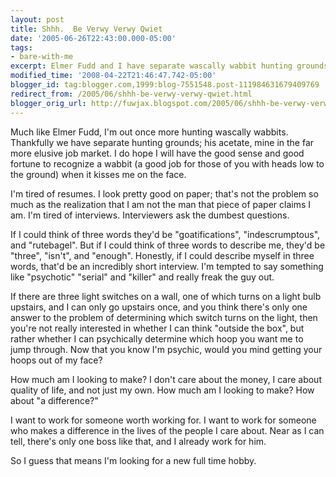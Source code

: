 ```yaml
---
layout: post
title: Shhh.  Be Verwy Verwy Qwiet
date: '2005-06-26T22:43:00.000-05:00'
tags:
- bare-with-me
excerpt: Elmer Fudd and I have separate wascally wabbit hunting grounds; his acetate, mine in the far more elusive job market.
modified_time: '2008-04-22T21:46:47.742-05:00'
blogger_id: tag:blogger.com,1999:blog-7551548.post-111984631679409769
redirect_from: /2005/06/shhh-be-verwy-verwy-qwiet.html
blogger_orig_url: http://fuwjax.blogspot.com/2005/06/shhh-be-verwy-verwy-qwiet.html
---
```


Much like Elmer Fudd, I'm out once more hunting wascally wabbits.  Thankfully we have separate hunting grounds; his acetate, mine in the far more elusive job market.  I do hope I will have the good sense and good fortune to recognize a wabbit (a good job for those of you with heads low to the ground) when it kisses me on the face.

I'm tired of resumes.  I look pretty good on paper; that's not the problem so much as the realization that I am not the man that piece of paper claims I am.  I'm tired of interviews.  Interviewers ask the dumbest questions.

If I could think of three words they'd be "goatifications", "indescrumptous", and "rutebagel".  But if I could think of three words to describe me, they'd be "three", "isn't", and "enough".  Honestly, if I could describe myself in three words, that'd be an incredibly short interview.  I'm tempted to say something like "psychotic" "serial" and "killer" and really freak the guy out.

If there are three light switches on a wall, one of which turns on a light bulb upstairs, and I can only go upstairs once, and you think there's only one answer to the problem of determining which switch turns on the light, then you're not really interested in whether I can think "outside the box", but rather whether I can psychically determine which hoop you want me to jump through.  Now that you know I'm psychic, would you mind getting your hoops out of my face?  

How much am I looking to make?  I don't care about the money, I care about quality of life, and not just my own.  How much am I looking to make?  How about "a difference?"

I want to work for someone worth working for.  I want to work for someone who makes a difference in the lives of the people I care about.  Near as I can tell, there's only one boss like that, and I already work for him.

So I guess that means I'm looking for a new full time hobby.